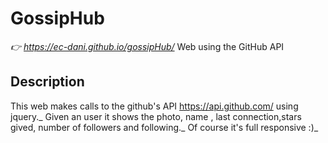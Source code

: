 # GossipHub 
_👉 https://ec-dani.github.io/gossipHub/_
Web using the GitHub API

## Description
This web makes calls to the github's API https://api.github.com/ using jquery._
Given an user it shows the photo, name , last connection,stars gived, number of followers and following._
Of course it's full responsive :)_
